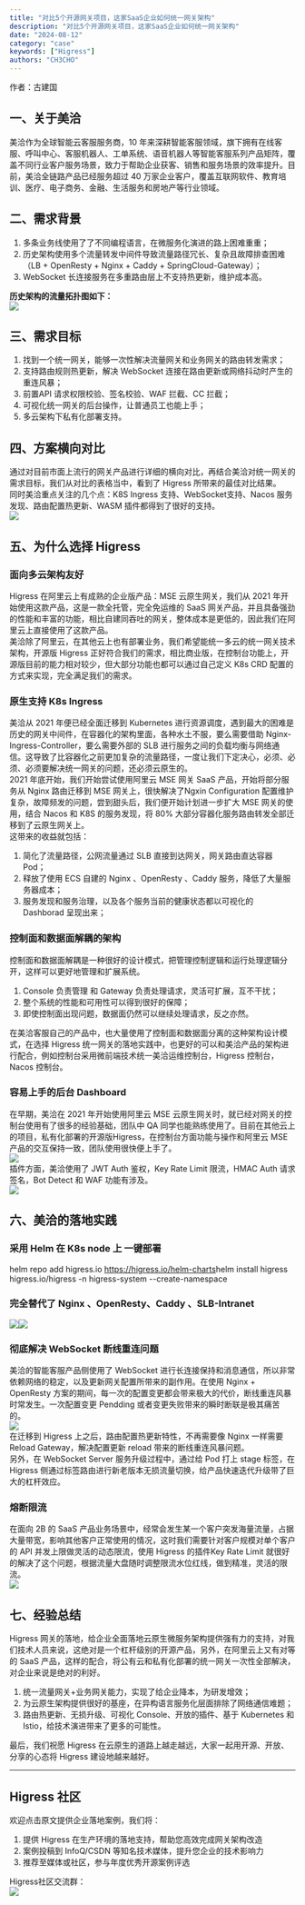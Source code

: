 ```yaml
---
title: "对比5个开源网关项目，这家SaaS企业如何统一网关架构"
description: "对比5个开源网关项目，这家SaaS企业如何统一网关架构"
date: "2024-08-12"
category: "case"
keywords: ["Higress"]
authors: "CH3CHO"
---
```


作者：古建国
<a name="8d9c4456"></a>
## 一、关于美洽
美洽作为全球智能云客服服务商，10 年来深耕智能客服领域，旗下拥有在线客服、呼叫中心、客服机器人、工单系统、语音机器人等智能客服系列产品矩阵，覆盖不同行业客户服务场景，致力于帮助企业获客、销售和服务场景的效率提升。目前，美洽全链路产品已经服务超过 40 万家企业客户，覆盖互联网软件、教育培训、医疗、电子商务、金融、生活服务和房地产等行业领域。
<a name="a11d9117"></a>
## 二、需求背景

1. 多条业务线使用了了不同编程语言，在微服务化演进的路上困难重重；
2. 历史架构使用多个流量转发中间件导致流量路径冗长、复杂且故障排查困难（LB + OpenResty + Nginx + Caddy + SpringCloud-Gateway）；
3. WebSocket 长连接服务在多重路由层上不支持热更新，维护成本高。

**历史架构的流量拓扑图如下：**<br />![](https://intranetproxy.alipay.com/skylark/lark/0/2024/webp/299576/1723434290873-5c4c4776-9144-41c3-971f-985284368ffa.webp#clientId=u629904be-ae5e-4&from=paste&id=u80c878a0&originHeight=517&originWidth=627&originalType=url&ratio=1.7999999523162842&rotation=0&showTitle=false&status=done&style=none&taskId=u81988a64-7fdc-4fd5-b05e-e9dbaa29349&title=)
<a name="8a4960e6"></a>
## 三、需求目标

1. 找到一个统一网关，能够一次性解决流量网关和业务网关的路由转发需求；
2. 支持路由规则热更新，解决 WebSocket 连接在路由更新或网络抖动时产生的重连风暴；
3. 前置API 请求权限校验、签名校验、WAF 拦截、CC 拦截；
4. 可视化统一网关的后台操作，让普通员工也能上手；
5. 多云架构下私有化部署支持。
<a name="dc6b3675"></a>
## 四、方案横向对比
通过对目前市面上流行的网关产品进行详细的横向对比，再结合美洽对统一网关的需求目标，我们从对比的表格当中，看到了 Higress 所带来的最佳对比结果。<br />同时美洽重点关注的几个点：K8S Ingress 支持、WebSocket支持、Nacos 服务发现、路由配置热更新、WASM 插件都得到了很好的支持。<br />![](https://intranetproxy.alipay.com/skylark/lark/0/2024/webp/299576/1723434290961-59e188e7-4695-42bf-af5e-08f43829d5ca.webp#clientId=u629904be-ae5e-4&from=paste&id=u3219b9d6&originHeight=470&originWidth=750&originalType=url&ratio=1.7999999523162842&rotation=0&showTitle=false&status=done&style=none&taskId=u19baa11c-1ce3-4b25-88a4-87fae8b59dd&title=)
<a name="5b4d401f"></a>
## 五、为什么选择 Higress
<a name="94ad0566"></a>
### 面向多云架构友好
Higress 在阿里云上有成熟的企业版产品：MSE 云原生网关，我们从 2021 年开始使用这款产品，这是一款全托管，完全免运维的 SaaS 网关产品，并且具备强劲的性能和丰富的功能，相比自建同吞吐的网关，整体成本是更低的，因此我们在阿里云上直接使用了这款产品。<br />美洽除了阿里云，在其他云上也有部署业务，我们希望能统一多云的统一网关技术架构，开源版 Higress 正好符合我们的需求，相比商业版，在控制台功能上，开源版目前的能力相对较少，但大部分功能也都可以通过自己定义 K8s CRD 配置的方式来实现，完全满足我们的需求。
<a name="5e0a528a"></a>
### 原生支持 K8s Ingress
美洽从 2021 年便已经全面迁移到 Kubernetes 进行资源调度，遇到最大的困难是历史的网关中间件，在容器化的架构里面，各种水土不服，要么需要借助 Nginx-Ingress-Controller，要么需要外部的 SLB 进行服务之间的负载均衡与网络通信。这导致了比容器化之前更加复杂的流量路径，一度让我们下定决心，必须、必须、必须要解决统一网关的问题，还必须云原生的。<br />2021 年底开始，我们开始尝试使用阿里云 MSE 网关 SaaS 产品，开始将部分服务从 Nginx 路由迁移到 MSE 网关上，很快解决了Ngxin Configuration 配置维护复杂，故障频发的问题，尝到甜头后，我们便开始计划进一步扩大 MSE 网关的使用，结合 Nacos 和 K8S 的服务发现，将 80% 大部分容器化服务路由转发全部迁移到了云原生网关上。<br />这带来的收益就包括：

1. 简化了流量路径，公网流量通过 SLB 直接到达网关，网关路由直达容器 Pod；
2. 释放了使用 ECS 自建的 Nginx 、OpenResty 、Caddy 服务，降低了大量服务器成本；
3. 服务发现和服务治理，以及各个服务当前的健康状态都以可视化的 Dashborad 呈现出来；
<a name="9f95ede0"></a>
### 控制面和数据面解耦的架构
控制面和数据面解耦是一种很好的设计模式，把管理控制逻辑和运行处理逻辑分开，这样可以更好地管理和扩展系统。

1. Console 负责管理 和 Gateway 负责处理请求，灵活可扩展，互不干扰；
2. 整个系统的性能和可用性可以得到很好的保障；
3. 即使控制面出现问题，数据面仍然可以继续处理请求，反之亦然。

在美洽客服自己的产品中，也大量使用了控制面和数据面分离的这种架构设计模式，在选择 Higress 统一网关的落地实践中，也更好的可以和美洽产品的架构进行配合，例如控制台采用微前端技术统一美洽运维控制台，Higress 控制台，Nacos 控制台。
<a name="391fbf27"></a>
### 容易上手的后台 Dashboard
在早期，美洽在 2021 年开始使用阿里云 MSE 云原生网关时，就已经对网关的控制台使用有了很多的经验基础，团队中 QA 同学也能熟练使用了。目前在其他云上的项目，私有化部署的开源版Higress，在控制台方面功能与操作和阿里云 MSE 产品的交互保持一致，团队使用很快便上手了。<br />![](https://intranetproxy.alipay.com/skylark/lark/0/2024/webp/299576/1723434290874-96d450dc-9eb3-4683-99ee-ac4102a0634a.webp#clientId=u629904be-ae5e-4&from=paste&id=ued73e391&originHeight=300&originWidth=750&originalType=url&ratio=1.7999999523162842&rotation=0&showTitle=false&status=done&style=none&taskId=u967caaf8-910a-4221-ac1c-1f0663d7853&title=)<br />插件方面，美洽使用了 JWT Auth 鉴权，Key Rate Limit 限流，HMAC Auth 请求签名，Bot Detect 和 WAF 功能有涉及。<br />![](https://intranetproxy.alipay.com/skylark/lark/0/2024/webp/299576/1723434292989-ebb5a4df-4ae6-4d85-91d2-b0986ce1feec.webp#clientId=u629904be-ae5e-4&from=paste&id=u6cf1ba83&originHeight=420&originWidth=750&originalType=url&ratio=1.7999999523162842&rotation=0&showTitle=false&status=done&style=none&taskId=uc6345478-17a1-4eb5-843f-0ff070dc65d&title=)
<a name="a2d7c7ec"></a>
## 六、美洽的落地实践
<a name="8a67918d"></a>
### 采用 Helm 在 K8s node 上 一键部署
helm repo add higress.io <https://higress.io/helm-charts>helm install higress higress.io/higress -n higress-system --create-namespace
<a name="e74e3ce9"></a>
### 完全替代了 Nginx 、OpenResty、Caddy 、SLB-Intranet
![](https://intranetproxy.alipay.com/skylark/lark/0/2024/webp/299576/1723434290940-fda1b6bf-6a0f-474c-b106-3b88796a57e6.webp#clientId=u629904be-ae5e-4&from=paste&id=u4edf6f6d&originHeight=532&originWidth=630&originalType=url&ratio=1.7999999523162842&rotation=0&showTitle=false&status=done&style=none&taskId=u4ee823b6-7866-4eb7-877d-5858cc92d2b&title=)![](https://intranetproxy.alipay.com/skylark/lark/0/2024/webp/299576/1723434291359-3ef1f812-f826-4701-aad7-4b4177d4726c.webp#clientId=u629904be-ae5e-4&from=paste&id=u702a8e7d&originHeight=532&originWidth=631&originalType=url&ratio=1.7999999523162842&rotation=0&showTitle=false&status=done&style=none&taskId=uec8bac6b-5740-433f-82cc-e65953c4354&title=)
<a name="db1148bf"></a>
### 彻底解决 WebSocket 断线重连问题
美洽的智能客服产品侧使用了 WebSocket 进行长连接保持和消息通信，所以非常依赖网络的稳定，以及更新网关配置所带来的副作用。在使用 Nginx + OpenResty 方案的期间，每一次的配置变更都会带来极大的代价，断线重连风暴时常发生。一次配置变更 Pendding 或者变更失败带来的瞬时断联是极其痛苦的。<br />![](https://intranetproxy.alipay.com/skylark/lark/0/2024/webp/299576/1723434291350-35183af2-845e-4363-ba54-1f8ddbe5c069.webp#clientId=u629904be-ae5e-4&from=paste&id=u2f8afb65&originHeight=440&originWidth=750&originalType=url&ratio=1.7999999523162842&rotation=0&showTitle=false&status=done&style=none&taskId=u52d4fd80-068e-4b38-b316-47b5d8d197d&title=)<br />在迁移到 Higress 上之后，路由配置热更新特性，不再需要像 Nginx 一样需要 Reload Gateway，解决配置更新 reload 带来的断线重连风暴问题。<br />另外，在 WebSocket Server 服务升级过程中，通过给 Pod 打上 stage 标签，在 Higress 侧通过标签路由进行新老版本无损流量切换，给产品快速迭代升级带了巨大的杠杆效应。
<a name="816cfeaf"></a>
### 熔断限流
在面向 2B 的 SaaS 产品业务场景中，经常会发生某一个客户突发海量流量，占据大量带宽，影响其他客户正常使用的情况，这时我们需要针对客户规模对单个客户的 API 并发上限做灵活的动态限流，使用 Higress 的插件Key Rate Limit 就很好的解决了这个问题，根据流量大盘随时调整限流水位红线，做到精准，灵活的限流。<br />![](https://intranetproxy.alipay.com/skylark/lark/0/2024/webp/299576/1723434291339-103b3c03-178a-40de-8935-934b941a7745.webp#clientId=u629904be-ae5e-4&from=paste&id=u3b02f798&originHeight=467&originWidth=750&originalType=url&ratio=1.7999999523162842&rotation=0&showTitle=false&status=done&style=none&taskId=uc6c8fb43-8cb8-4895-8608-02f47919d00&title=)
<a name="14f81b61"></a>
## 七、经验总结
Higress 网关的落地，给企业全面落地云原生微服务架构提供强有力的支持，对我们技术人员来说，这绝对是一个杠杆级别的开源产品，另外，在阿里云上又有对等的 SaaS 产品，这样的配合，将公有云和私有化部署的统一网关一次性全部解决，对企业来说是绝对的利好。

1. 统一流量网关+业务网关能力，实现了给企业降本，为研发增效；
2. 为云原生架构提供很好的基座，在异构语言服务化层面排除了网络通信难题；
3. 路由热更新、无损升级、可视化 Console、开放的插件、基于 Kubernetes 和 Istio，给技术演进带来了更多的可能性。

最后，我们祝愿 Higress 在云原生的道路上越走越远，大家一起用开源、开放、分享的心态将 Higress 建设地越来越好。

---

<a name="b1d75a08"></a>
## Higress 社区
欢迎点击原文提供企业落地案例，我们将：

1. 提供 Higress 在生产环境的落地支持，帮助您高效完成网关架构改造
2. 案例投稿到 InfoQ/CSDN 等知名技术媒体，提升您企业的技术影响力
3. 推荐至媒体或社区，参与年度优秀开源案例评选

Higress社区交流群：<br />![](https://intranetproxy.alipay.com/skylark/lark/0/2024/webp/299576/1723434291304-2ca56d13-6f4d-42e9-b573-e7e8eb4f5800.webp#clientId=u629904be-ae5e-4&from=paste&id=u6f270044&originHeight=699&originWidth=1080&originalType=url&ratio=1.7999999523162842&rotation=0&showTitle=false&status=done&style=none&taskId=u80e9e379-e9b5-43cf-81bf-2f8593c9b0a&title=)


